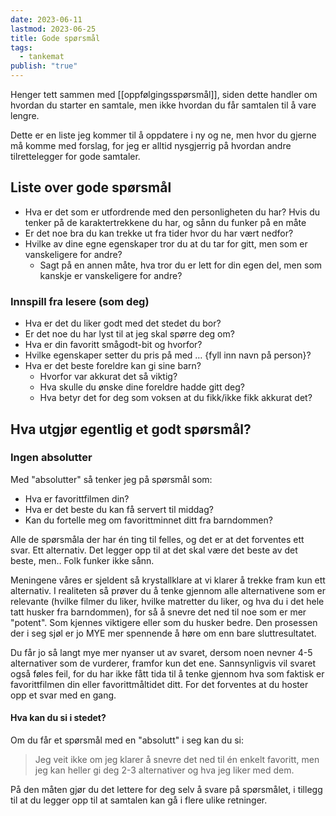 ```yaml
---
date: 2023-06-11
lastmod: 2023-06-25
title: Gode spørsmål
tags:
  - tankemat
publish: "true"
---
```


Henger tett sammen med [[oppfølgingsspørsmål]], siden dette handler om hvordan du starter en samtale, men ikke hvordan du får samtalen til å vare lengre.

Dette er en liste jeg kommer til å oppdatere i ny og ne, men hvor du gjerne må komme med forslag, for jeg er alltid nysgjerrig på hvordan andre tilrettelegger for gode samtaler.

## Liste over gode spørsmål

- Hva er det som er utfordrende med den personligheten du har? Hvis du tenker på de karaktertrekkene du har, og sånn du funker på en måte
- Er det noe bra du kan trekke ut fra tider hvor du har vært nedfor?
- Hvilke av dine egne egenskaper tror du at du tar for gitt, men som er vanskeligere for andre?
	- Sagt på en annen måte, hva tror du er lett for din egen del, men som kanskje er vanskeligere for andre?

### Innspill fra lesere (som deg)

- Hva er det du liker godt med det stedet du bor?
- Er det noe du har lyst til at jeg skal spørre deg om?   
- Hva er din favoritt smågodt-bit og hvorfor?
- Hvilke egenskaper setter du pris på med … {fyll inn navn på person}?
- Hva er det beste foreldre kan gi sine barn?
	- Hvorfor var akkurat det så viktig?
	- Hva skulle du ønske dine foreldre hadde gitt deg?
	- Hva betyr det for deg som voksen at du fikk/ikke fikk akkurat det?

## Hva utgjør egentlig et godt spørsmål?

### Ingen absolutter

Med "absolutter" så tenker jeg på spørsmål som:

- Hva er favorittfilmen din?
- Hva er det beste du kan få servert til middag?
- Kan du fortelle meg om favorittminnet ditt fra barndommen?

Alle de spørsmåla der har én ting til felles, og det er at det forventes ett svar. Ett alternativ. Det legger opp til at det skal være det beste av det beste, men.. Folk funker ikke sånn.

Meningene våres er sjeldent så krystallklare at vi klarer å trekke fram kun ett alternativ. I realiteten så prøver du å tenke gjennom alle alternativene som er relevante (hvilke filmer du liker, hvilke matretter du liker, og hva du i det hele tatt husker fra barndommen), for så å snevre det ned til noe som er mer "potent". Som kjennes viktigere eller som du husker bedre. Den prosessen der i seg sjøl er jo MYE mer spennende å høre om enn bare sluttresultatet.

Du får jo så langt mye mer nyanser ut av svaret, dersom noen nevner 4-5 alternativer som de vurderer, framfor kun det ene. Sannsynligvis vil svaret også føles feil, for du har ikke fått tida til å tenke gjennom hva som faktisk er favorittfilmen din eller favorittmåltidet ditt. For det forventes at du hoster opp et svar med en gang.

#### Hva kan du si i stedet?

Om du får et spørsmål med en "absolutt" i seg kan du si:

> Jeg veit ikke om jeg klarer å snevre det ned til én enkelt favoritt, men jeg kan heller gi deg 2-3 alternativer og hva jeg liker med dem.

På den måten gjør du det lettere for deg selv å svare på spørsmålet, i tillegg til at du legger opp til at samtalen kan gå i flere ulike retninger.
